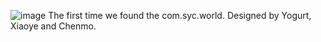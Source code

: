![image](https://github.com/user-attachments/assets/701cb012-3e13-4054-b710-c543941c9686)
The first time we found the com.syc.world. Designed by Yogurt, Xiaoye and Chenmo.
